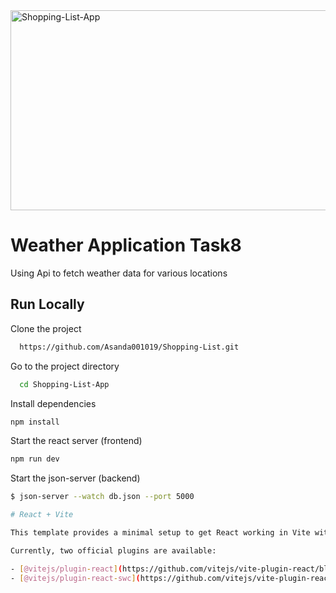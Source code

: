<img src="https://socialify.git.ci/Asanda001019/Shopping-List-App/image?language=1&owner=1&name=1&stargazers=1&theme=Light" alt="Shopping-List-App" width="640" height="320" />
<h1>Weather Application Task8</h1>
<p>Using Api to fetch weather data for various locations </p>

## Run Locally
Clone the project
```bash
  https://github.com/Asanda001019/Shopping-List.git
```
Go to the project directory
```bash
  cd Shopping-List-App
```
Install dependencies
```bash
npm install 
```
Start the react server (frontend)
```bash
npm run dev
```
Start the json-server (backend)
```bash
$ json-server --watch db.json --port 5000

# React + Vite

This template provides a minimal setup to get React working in Vite with HMR and some ESLint rules.

Currently, two official plugins are available:

- [@vitejs/plugin-react](https://github.com/vitejs/vite-plugin-react/blob/main/packages/plugin-react/README.md) uses [Babel](https://babeljs.io/) for Fast Refresh
- [@vitejs/plugin-react-swc](https://github.com/vitejs/vite-plugin-react-swc) uses [SWC](https://swc.rs/) for Fast Refresh
